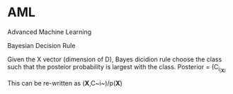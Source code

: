 # AML
Advanced Machine Learning

Bayesian Decision Rule

Given the X vector (dimension of D), 
Bayes dicidion rule choose the class such that the posteior probability is largest with the class. 
Posterior = (C<sub>i<sub>|**X**)

This can be re-written as (**X**,C~i~)/p(**X**)
